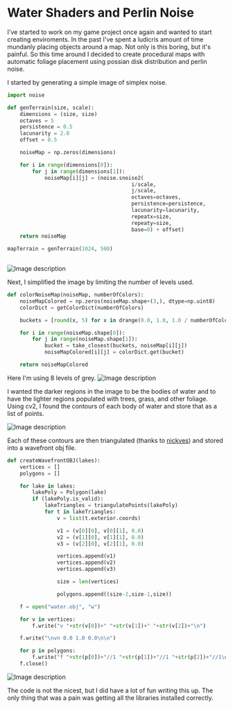 
# Water Shaders and Perlin Noise

I've started to work on my game project once again and wanted to start creating enviroments. 
In the past I've spent a ludicris amount of time mundanly placing objects around a map. Not only is this boring, but it's painful. So this time around I
decided to create procedural maps with automatic foliage placement using possian disk distribution and perlin noise.  

I started by generating a simple image of simplex noise.

```python
import noise

def genTerrain(size, scale):
    dimensions = (size, size)
    octaves = 5
    persistence = 0.5
    lacunarity = 2.0
    offset = 0.5

    noiseMap = np.zeros(dimensions)

    for i in range(dimensions[0]):
        for j in range(dimensions[1]):
            noiseMap[i][j] = (noise.snoise2(
                                        i/scale, 
                                        j/scale, 
                                        octaves=octaves, 
                                        persistence=persistence, 
                                        lacunarity=lacunarity, 
                                        repeatx=size, 
                                        repeaty=size, 
                                        base=0) + offset)
    return noiseMap
    
mapTerrain = genTerrain(1024, 500)
    
```
![Image description](https://i.imgur.com/zOPyT3f.png)

Next, I simplified the image by limiting the number of levels used.

```python
def colorNoiseMap(noiseMap, numberOfColors):
    noiseMapColored = np.zeros(noiseMap.shape+(3,), dtype=np.uint8)
    colorDict = getColorDict(numberOfColors)

    buckets = [round(x, 5) for x in drange(0.0, 1.0, 1.0 / numberOfColors)]

    for i in range(noiseMap.shape[0]):
        for j in range(noiseMap.shape[1]):
            bucket = take_closest(buckets, noiseMap[i][j])
            noiseMapColored[i][j] = colorDict.get(bucket)

    return noiseMapColored
```
Here I'm using 8 levels of grey.
![Image description](https://i.imgur.com/XbH1KG2.png)

I wanted the darker regions in the image to be the bodies of water and to have the lighter regions 
populated with trees, grass, and other foliage.
Using cv2, I found the contours of each body of water and store that as a list of points.

![Image description](https://i.imgur.com/m2nMyn3.png)

Each of these contours are then triangulated (thanks to [nickves](https://gis.stackexchange.com/questions/316697/delaunay-triangulation-algorithm-in-shapely-producing-erratic-result))
and stored into a wavefront obj file.

```python
def createWavefrontOBJ(lakes):
    vertices = []
    polygons = []

    for lake in lakes:
        lakePoly = Polygon(lake)
        if (lakePoly.is_valid):
            lakeTriangles = triangulatePoints(lakePoly)
            for t in lakeTriangles:
                v = list(t.exterior.coords)

                v1 = (v[0][0], v[0][1], 0.0)
                v2 = (v[1][0], v[1][1], 0.0)
                v3 = (v[2][0], v[2][1], 0.0)

                vertices.append(v1)
                vertices.append(v2)
                vertices.append(v3)

                size = len(vertices)

                polygons.append((size-2,size-1,size))

    f = open("water.obj", "w")

    for v in vertices:
        f.write("v "+str(v[0])+" "+str(v[1])+" "+str(v[2])+"\n")

    f.write("\nvn 0.0 1.0 0.0\n\n")

    for p in polygons:
        f.write("f "+str(p[0])+"//1 "+str(p[1])+"//1 "+str(p[2])+"//1\n")
    f.close()
```
![Image description](https://i.imgur.com/lRkRei3.png)

The code is not the nicest, but I did have a lot of fun writing this up. The only
thing that was a pain was getting all the libraries installed correctly.

